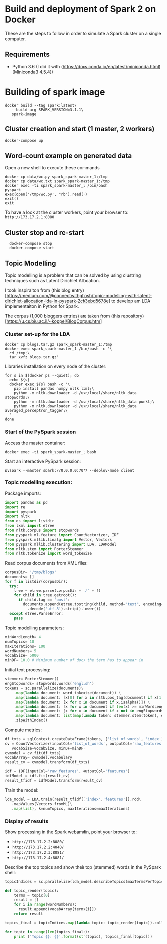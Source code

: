 # Build and deployment of Spark 2 on Docker

These are the steps to follow in order to simulate a Spark cluster on a single computer.


## Requirements

* Python 3.6 (I did it with (https://docs.conda.io/en/latest/miniconda.html)[Miniconda3 4.5.4])


# Building of spark image

```shell script
docker build --tag spark:latest\
   --build-arg SPARK_VERSION=3.1.1\
   spark-image 
```


## Cluster creation and start (1 master, 2 workers)

```shell script
docker-compose up
```


## Word-count example on generated data

Open a new shell to execute these commands

```shell script
docker cp data/wc.py spark_spark-master_1:/tmp
docker cp data/wc.txt spark_spark-master_1:/tmp
docker exec -ti spark_spark-master_1 /bin/bash
pyspark
exec(open('/tmp/wc.py', "rb").read())
exit()
exit
```

To have a look at the cluster workers, point your browser to: `http://173.17.2.1:8080`

## Cluster stop and re-start

```shell script
  docker-compose stop
  docker-compose start
```

## Topic Modelling

Topic modelling is a problem that can be solved by using clustring techniques such
as Latent Dirichlet Allocation.

I took inspiraiton from (this blog entry)[https://medium.com/@connectwithghosh/topic-modelling-with-latent-dirichlet-allocation-lda-in-pyspark-2cb3ebd5678e]
to develop am LDA implementaiton in Python for Spark. 

The corpus (1,000 bloggers entries) are taken from (this repository)[https://u.cs.biu.ac.il/~koppel/BlogCorpus.htm] 


### Cluster set-up for the LDA

```shell
docker cp blogs.tar.gz spark_spark-master_1:/tmp
docker exec spark_spark-master_1 /bin/bash -c '\
  cd /tmp;\
  tar xvfz blogs.tar.gz'
```

Libraries installation on every node of the cluster:
```shell
for s in $(docker ps --quiet); do
  echo ${s}
  docker exec ${s} bash -c '\
    pip install pandas numpy nltk lxml;\
    python -m nltk.downloader -d /usr/local/share/nltk_data stopwords;\
    python -m nltk.downloader -d /usr/local/share/nltk_data punkt;\
    python -m nltk.downloader -d /usr/local/share/nltk_data averaged_perceptron_tagger;\
  '
done  
```


### Start of the PySpark session

Access the master container:
```shell
docker exec -ti spark_spark-master_1 bash
```

Start an interactive PySpark session:
```shell
pyspark --master spark://0.0.0.0:7077 --deploy-mode client 
```


### Topic modelling execution:

Package imports:
```python
import pandas as pd
import re 
import pyspark
import nltk
from os import listdir
from lxml import etree
from nltk.corpus import stopwords
from pyspark.ml.feature import CountVectorizer, IDF
from pyspark.mllib.linalg import Vector, Vectors
from pyspark.mllib.clustering import LDA, LDAModel
from nltk.stem import PorterStemmer
from nltk.tokenize import word_tokenize
```

Read corpus documents from XML files: 
```python
corpusDir= '/tmp/blogs'
documents= []
for f in listdir(corpusDir):
  try:
    tree = etree.parse(corpusDir + '/' + f)
    for child in tree.getroot():
      if child.tag == 'post':
        documents.append(etree.tostring(child, method="text", encoding='utf-8')\
          .decode('utf-8').strip().lower())
  except etree.ParseError:      
    pass
```

Topic modelling parameters:
```python
minWordLength= 4
numTopics= 10
maxIterations= 100
wordNumbers= 5
vocabSize= 5000
minDF= 10.0 # Minimum number of docs the term has to appear in   
```

Initial text processing:
```python
stemmer= PorterStemmer()
engStopwords= stopwords.words('english')
tokens = sc.parallelize(documents)\
    .map(lambda document: word_tokenize(document)) \
    .map(lambda document: [x[0] for x in nltk.pos_tag(document) if x[1][0:1] == 'N']) \
    .map(lambda document: [x for x in document if x.isalpha()]) \
    .map(lambda document: [x for x in document if len(x) >= minWordLength] ) \
    .map(lambda document: [x for x in document if x not in engStopwords]) \
    .map(lambda document: list(map(lambda token: stemmer.stem(token), document)))\
    .zipWithIndex()
```

Compute metrics:
```python
df_txts = sqlContext.createDataFrame(tokens, ['list_of_words', 'index'])    
cv = CountVectorizer(inputCol='list_of_words', outputCol='raw_features',\
   vocabSize=vocabSize, minDF=minDF)
cvmodel = cv.fit(df_txts)
vocabArray= cvmodel.vocabulary
result_cv = cvmodel.transform(df_txts)  

idf = IDF(inputCol='raw_features', outputCol='features')
idfModel = idf.fit(result_cv)
result_tfidf = idfModel.transform(result_cv) 
```

Train the model:
```python
lda_model = LDA.train(result_tfidf[['index','features']].rdd\
   .mapValues(Vectors.fromML)\
   .map(list), k=numTopics, maxIterations=maxIterations)
```


### Display of results

Show processing in the Spark webamdin, point your browser to:
* `http://173.17.2.2:8080/`
* `http://173.17.2.2:4040/`
* `http://173.17.2.3:8081/`
* `http://173.17.2.4:8081/`

Describe the top topics and show their top (stemmed) words in the PySpark shell:
```python
topicIndices = sc.parallelize(lda_model.describeTopics(maxTermsPerTopic=wordNumbers))

def topic_render(topic):
    terms = topic[0]
    result = []
    for i in range(wordNumbers):
      result.append(vocabArray[terms[i]])
    return result

topics_final = topicIndices.map(lambda topic: topic_render(topic)).collect()

for topic in range(len(topics_final)):
    print ('Topic {}: {}'.format(str(topic), topics_final[topic]))   
```


